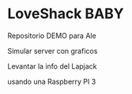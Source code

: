 # LoveShack BABY

Repositorio DEMO para Ale

Simular server con graficos

Levantar la info del Lapjack

usando una Raspberry PI 3
